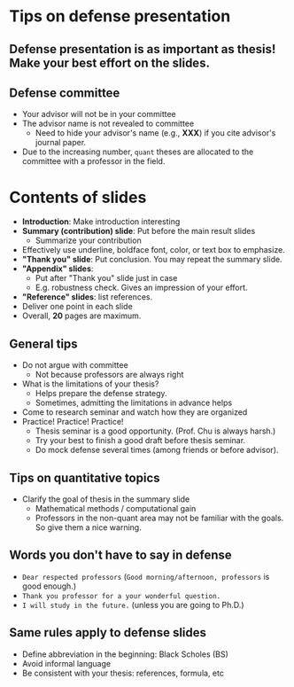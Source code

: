 # Tips on defense presentation
## Defense presentation is as important as thesis! Make your best effort on the slides.

## Defense committee
* Your advisor will not be in your committee
* The advisor name is not revealed to committee
  * Need to hide your advisor's name (e.g., __XXX__) if you cite advisor's journal paper.
* Due to the increasing number, `quant` theses are allocated to the committee with a professor in the field. 

# Contents of slides
* __Introduction__: Make introduction interesting 
* __Summary (contribution) slide__: Put before the main result slides
  * Summarize your contribution
* Effectively use underline, boldface font, color, or text box to emphasize.
* __"Thank you" slide__: Put conclusion. You may repeat the summary slide. 
* __"Appendix" slides__: 
  * Put after "Thank you" slide just in case 
  * E.g. robustness check. Gives an impression of your effort.
* __"Reference" slides__: list references.	
* Deliver one point in each slide
* Overall, __20__ pages are maximum.

## General tips
* Do not argue with committee
  * Not because professors are always right
* What is the limitations of your thesis?
  * Helps prepare the defense strategy.
  * Sometimes, admitting the limitations in advance helps
* Come to research seminar and watch how they are organized
* Practice! Practice! Practice!
  * Thesis seminar is a good opportunity. (Prof. Chu is always harsh.)
  * Try your best to finish a good draft before thesis seminar.
  * Do mock defense several times (among friends or before advisor).

## Tips on quantitative topics
* Clarify the goal of thesis in the summary slide
  * Mathematical methods / computational gain
  * Professors in the non-quant area may not be familiar with the goals. So give them a nice warning.


## Words you don't have to say in defense
* `Dear respected professors` (`Good morning/afternoon, professors` is good enough.)
* `Thank you professor for a your wonderful question.`
* `I will study in the future.` (unless you are going to Ph.D.)

## Same rules apply to defense slides
* Define abbreviation in the beginning: Black Scholes (BS)
* Avoid informal language
* Be consistent with your thesis: references, formula, etc

